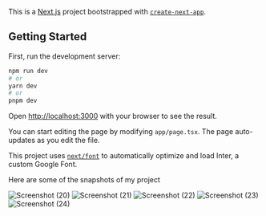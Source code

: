 This is a [Next.js](https://nextjs.org/) project bootstrapped with [`create-next-app`](https://github.com/vercel/next.js/tree/canary/packages/create-next-app).

## Getting Started

First, run the development server:

```bash
npm run dev
# or
yarn dev
# or
pnpm dev
```

Open [http://localhost:3000](http://localhost:3000) with your browser to see the result.

You can start editing the page by modifying `app/page.tsx`. The page auto-updates as you edit the file.

This project uses [`next/font`](https://nextjs.org/docs/basic-features/font-optimization) to automatically optimize and load Inter, a custom Google Font.

Here are some of the snapshots of my project

![Screenshot (20)](https://github.com/amanmathur27/portfolio-next/assets/76219608/de8b428e-dbaa-4fe4-8fe8-d5112f204cba)
![Screenshot (21)](https://github.com/amanmathur27/portfolio-next/assets/76219608/4f01e008-a387-47e7-9b2a-722ea8c3c3ee)
![Screenshot (22)](https://github.com/amanmathur27/portfolio-next/assets/76219608/bf0f57ad-55ab-4dd3-8384-b18c8e0da9cb)
![Screenshot (23)](https://github.com/amanmathur27/portfolio-next/assets/76219608/b4f7bb76-99b5-4bfb-b648-660650391df0)
![Screenshot (24)](https://github.com/amanmathur27/portfolio-next/assets/76219608/1306e449-5465-4fbe-8b2c-57a2f87befa9)
